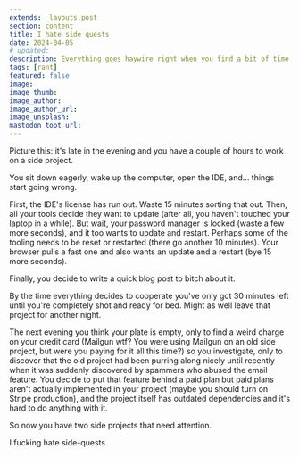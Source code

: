 ```yaml
---
extends: _layouts.post
section: content
title: I hate side quests
date: 2024-04-05
# updated:
description: Everything goes haywire right when you find a bit of time to work on a side project
tags: [rant]
featured: false
image:
image_thumb:
image_author:
image_author_url:
image_unsplash:
mastodon_toot_url: 
---
```


Picture this: it's late in the evening and you have a couple of hours to work on a side project.

You sit down eagerly, wake up the computer, open the IDE, and... things start going wrong.

First, the IDE's license has run out. Waste 15 minutes sorting that out. Then, all your tools decide they want to update (after all, you haven't touched your laptop in a while). But wait, your password manager is locked (waste a few more seconds), and it too wants to update and restart. Perhaps some of the tooling needs to be reset or restarted (there go another 10 minutes). Your browser pulls a fast one and also wants an update and a restart (bye 15 more seconds).

Finally, you decide to write a quick blog post to bitch about it.

By the time everything decides to cooperate you've only got 30 minutes left until you're completely shot and ready for bed. Might as well leave that project for another night.

The next evening you think your plate is empty, only to find a weird charge on your credit card (Mailgun wtf? You were using Mailgun on an old side project, but were you paying for it all this time?) so you investigate, only to discover that the old project had been purring along nicely until recently when it was suddenly discovered by spammers who abused the email feature. You decide to put that feature behind a paid plan but paid plans aren't actually implemented in your project (maybe you should turn on Stripe production), and the project itself has outdated dependencies and it's hard to do anything with it.

So now you have two side projects that need attention.

I fucking hate side-quests.